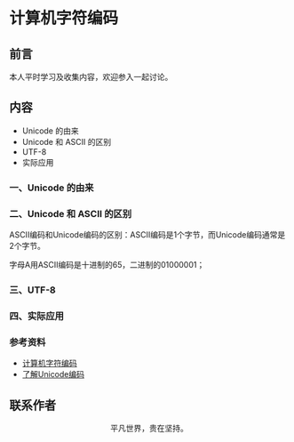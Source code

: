 # 计算机字符编码

## 前言

本人平时学习及收集内容，欢迎参入一起讨论。

## 内容

- Unicode 的由来
- Unicode 和 ASCII 的区别
- UTF-8
- 实际应用

### 一、Unicode 的由来

### 二、Unicode 和 ASCII 的区别

ASCII编码和Unicode编码的区别：ASCII编码是1个字节，而Unicode编码通常是2个字节。

字母A用ASCII编码是十进制的65，二进制的01000001；

### 三、UTF-8

### 四、实际应用

### 参考资料

- [计算机字符编码](https://www.cnblogs.com/onepixel/articles/7357273.html)
- [了解Unicode编码](https://www.cnblogs.com/tugenhua0707/p/11986125.html)

## 联系作者

<div align="center">
    <p>
        平凡世界，贵在坚持。
    </p>
    <img :src="$withBase('/about/contact.png')" />
</div>
